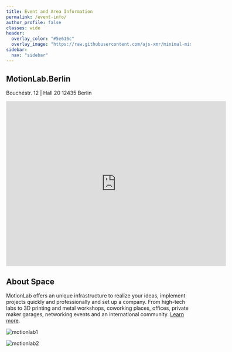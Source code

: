 ```yaml
---
title: Event and Area Information
permalink: /event-info/
author_profile: false
classes: wide
header:
  overlay_color: "#5e616c"
  overlay_image: "https://raw.githubusercontent.com/ajs-xmr/minimal-mistakes/master/assets/images/berlin-banner.jpg"
sidebar:
  nav: "sidebar"
---
```


## MotionLab.Berlin
Bouchéstr. 12 | Hall 20
12435 Berlin
<iframe src="https://www.google.com/maps/embed?pb=!1m14!1m8!1m3!1d9716.799129407449!2d13.4484575!3d52.4936231!3m2!1i1024!2i768!4f13.1!3m3!1m2!1s0x0%3A0xda0190f0e3811f0a!2sMotionLab.Berlin!5e0!3m2!1sen!2str!4v1580311751613!5m2!1sen!2str" width="600" height="450" frameborder="0" style="border:0;" allowfullscreen=""></iframe>


## About Space

MotionLab offers an unique infrastructure to realize your ideas, implement projects quickly and professionally and set up a company. From high-tech labs to 3D printing and metal workshops, coworking places, offices, private maker garages, networking events and an international community. [Learn more](https://motionlab.berlin/en/).

![motionlab1](https://motionlab.berlin/wp-content/uploads/2019/08/motionlab_hall_header_topview_12-3-1.jpg)

![motionlab2](https://coworker.imgix.net/photos/germany/berlin/motionlab/4-1560349286.jpg)
